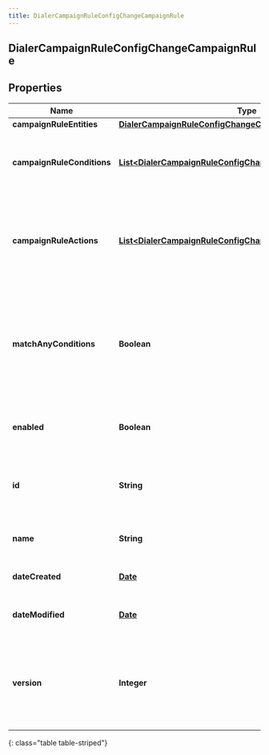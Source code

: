 ```yaml
---
title: DialerCampaignRuleConfigChangeCampaignRule
---
```


## DialerCampaignRuleConfigChangeCampaignRule

## Properties

| Name                       | Type                                                                                                                                               | Description                                                                                         | Notes      |
| -------------------------- | -------------------------------------------------------------------------------------------------------------------------------------------------- | --------------------------------------------------------------------------------------------------- | ---------- |
| **campaignRuleEntities**   | <!----><!---->[**DialerCampaignRuleConfigChangeCampaignRuleEntities**](DialerCampaignRuleConfigChangeCampaignRuleEntities.md)<!---->               |                                                                                                     | [optional] |
| **campaignRuleConditions** | <!----><!---->[**List&lt;DialerCampaignRuleConfigChangeCampaignRuleCondition&gt;**](DialerCampaignRuleConfigChangeCampaignRuleCondition.md)<!----> | The list of conditions that will trigger this Campaign Rule                                         | [optional] |
| **campaignRuleActions**    | <!----><!---->[**List&lt;DialerCampaignRuleConfigChangeCampaignRuleAction&gt;**](DialerCampaignRuleConfigChangeCampaignRuleAction.md)<!---->       | The list of actions that will be taken when this Campaign Rule&#39;s conditions are met             | [optional] |
| **matchAnyConditions**     | <!----><!---->**Boolean**<!---->                                                                                                                   | Whether this Campaign Rule should match any conditions (inclusive OR) or match all conditions (ALL) | [optional] |
| **enabled**                | <!----><!---->**Boolean**<!---->                                                                                                                   | Whether this campaign rule is enabled                                                               | [optional] |
| **id**                     | <!----><!---->**String**<!---->                                                                                                                    | The globally unique identifier for the object.                                                      | [optional] |
| **name**                   | <!----><!---->**String**<!---->                                                                                                                    | The UI-visible name of the object                                                                   | [optional] |
| **dateCreated**            | <!----><!---->[**Date**](Date.md)<!---->                                                                                                           | Creation time of the entity                                                                         | [optional] |
| **dateModified**           | <!----><!---->[**Date**](Date.md)<!---->                                                                                                           | Last modified time of the entity                                                                    | [optional] |
| **version**                | <!----><!---->**Integer**<!---->                                                                                                                   | Required for updates, must match the version number of the most recent update                       | [optional] |

{: class="table table-striped"}
